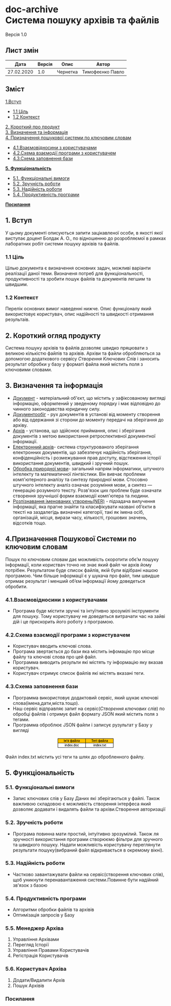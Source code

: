 #  doc-archive <br/> Система пошуку архівів та файлів
Версія 1.0

## Лист змін
| Дата | Версія | Опис | Автор |
| --- | --- | --- | --- |
| 27.02.2020 | 1.0 | Чернетка | Тимофеєнко Павло |

## Зміст

 [1.Вступ](#intro)
 + [1.1 Ціль](#intro-goal)
 + [1.2 Контекст](#intro-context)
 
[2. Короткий про продукт](#overview) <br/>
[3. Визначення та інформація](#definitions) <br/>
[4. Призначення пошукової системи по ключовим словам](#destination)
+ [4.1.Взаємовідносини з користувачами](#relationship)
+ [4.2.Схема взаємодії програми з користувачем](#relationship1)
+ [4.3.Схема заповнення бази](#scheme)

**[5. Функціональність](#practicality)**
+ [5.1.	Функціональні вимоги](#5-1)
+ [5.2.	Зручність роботи](#5-2)
+ [5.3.	Надійність роботи](#5-3)
+ [5.4.	Продуктивність програми ](#5-4)

**[Посилання](#links)**



## <a name="intro"></a> 1. Вступ

У цьому документі описуються запити зацікавленої особи, в якості якої виступає доцент Болдак А. О., по відношенню до розробляємої в рамках лаборатних робіт системи пошуку архівів та файлів.

### <a name="intro-goal"></a> 1.1 Ціль

Цілью документа є визначення основних задач, можливі варіанти реалізації даної теми. Визначеня потреб для функціональності, продуктивності та  зробити пошук файлів та документів легшим та швидшим.

### <a name="intro-context"></a> 1.2 Контекст

Перелік основних вимог наведенні нижче. Опис функціоналу який використовує користувач, опис надійності та швидкості отримання результаів.

## <a name="overview"></a> 2. Короткий огляд продукту

Система пошуку архівів та файлів дозволяє швидко пряцювати з великою кількістю файлів та архівів. Архіви та файли обробляються за допомогою додаткового сервісу *Створення Ключових Слів* і заносить результат обробки у базу у форматі файла який містить поля з ключовими словами.

## <a name="definitions"></a>3. Визначення та інформація
 + [Документ][1] - матеріальний об'єкт, що містить у зафіксованому вигляді інформацію, оформлений у зведеному порядку і має відповідно до чинного законодавства юридичну силу.
 + [Документообіг][2] - рух документів в установі від моменту створення або від одержання зі сторони до моменту передачі на зберігання до архіву.
 + [Архів][3] - установа, що здійснює приймання, опис і зберігання документів з метою використання ретроспективної документної інформації.
 + [Електронний архів][4]- система структурованого зберігання електронних документів, що забезпечує надійність зберігання, конфіденційність і розмежування прав доступу, відстеження історії використання документів, швидкий і зручний пошук.
 + [Обробка природної мови][5]- загальний напрям інформатики, штучного інтелекту та математичної лінгвістики. Він вивчає проблеми комп'ютерного аналізу та синтезу природної мови. Стосовно штучного інтелекту аналіз означає розуміння мови, а синтез — генерацію розумного тексту. Розв'язок цих проблем буде означати створення зручнішої форми взаємодії комп'ютера та людини.
 + [Розпізнавання іменованих утворень(NER)][6] - підзадача вилучення інформації, яка прагне знайти та класифікувати названі об’єкти в тексті на заздалегідь визначені категорії, такі як імена осіб, організацій, місця, вирази часу, кількості, грошових значень, відсотків тощо.

## <a name="destination"></a>4.Призначення Пошукової Системи по ключовим словам
Пошук по ключовим словам дає можливість скоротити обє’м пошуку інформації, коли користвач точно не знає який файл чи архів йому потрібен. Результатом буде список файлів, якій були відібрані нашою програмою. Чим більше інформації є у шукача про файл, тим швидше отримає результат і менший об’єм інформації йому доведеться обробити.

### <a name="relationship"></a>4.1.Взаємовідносини з користувачами
+ Програма буде містити зручні та інтуїтивно зрозумілі інструменти для пошуку. Тому користувачу не доведеться витрачати час на зайві дій і це прискорить його роботу з програмою.
### <a name="relationship1"></a>4.2.Схема взаємодії програми з користувачем
 +	Користувач вводить ключові слова.
+	Програма звертається до бази яка містить інфомацію про місце файлу та ключові слова про цей файл.
+	Программа виводить результи які містять ту інформацію яку вказав користувач.
+	Користувач отримує список файлів які містять вказані теги.


### <a name="scheme"></a>4.3.Схема заповнення бази 
  +	Программа використовує додактовий сервіс, який шукає ключові слова(імена,дати,міста.тощо).
+	Наш сервіс відправляє запит на сервіс(*Створення ключових слів*) по обробці файлів і отримує файл формату JSON  який містить поля з тегами. 
+	Программа оброблює JSON файли і записує рузультат у Базу у вигляді 
<p align="center">
  <img src="img1.png"/>
</p> Файл index.txt містить усі теги та шлях до обробленного  файлу. 

## <a name="functionality"></a>5. Функціональність
 ### <a name="5-1"></a>5.1.	Функціональні вимоги 
+ Запис ключових слів у Базу Даних які зберігаються у файлі. Також важливою складовою є можливість створення інтерфеса який дозволяє додавати і видалять файли та архіви.Створення авторизації 
### <a name="5-2"></a>5.2.	Зручність роботи 
+ Програма повинна мати простий, інтуітивно зрозумілий. Також  ля зручності використання програми створюємо фільтри для зручного та швидкого пошуку. Надати можливість користувачу переглянути результати пошуку(вибраний файл відкривається в окремому вікні). 
### <a name="5-3"></a>5.3.	Надійність роботи 
+ Частково завантажувати файли на сервіс(створення ключових слів), щоб уникнути перенавантаження системи.Повинне бути надійний зв'язок з базою
### <a name="5-4"></a>5.4.	Продуктивність програми 
+ Алгоритми обробки файлів та архівів
+ Оптимізація запросів у Базу
### <a name = "5.5"></a>5.5.	Менеджер Архіва
1.	Управління Архівами
2.	Перегляд Історії 
3.	Управління Правами Користувачів
4.	Регістрація Користувачів
### <a name = "5.5"></a>5.6.	Користувач Архіва
1.	Додати/Видалити Архів
2.	Пошук Архівів



### <a name="links"></a>Посилання
[1]: https://buklib.net/books/27318/
 [2]: https://uk.wikipedia.org/wiki/%D0%94%D0%BE%D0%BA%D1%83%D0%BC%D0%B5%D0%BD%D1%82%D0%BE%D0%BE%D0%B1%D1%96%D0%B3 
[3]: https://uk.wikipedia.org/wiki/%D0%90%D1%80%D1%85%D1%96%D0%B2
 [4]: https://uk.wikipedia.org/wiki/%D0%95%D0%BB%D0%B5%D0%BA%D1%82%D1%80%D0%BE%D0%BD%D0%BD%D0%B8%D0%B9_%D0%B0%D1%80%D1%85%D1%96%D0%B2
[5]: https://uk.wikipedia.org/wiki/%D0%9E%D0%B1%D1%80%D0%BE%D0%B1%D0%BA%D0%B0_%D0%BF%D1%80%D0%B8%D1%80%D0%BE%D0%B4%D0%BD%D0%BE%D1%97_%D0%BC%D0%BE%D0%B2%D0%B8
[6]: https://uk.wikipedia.org/wiki/%D0%A0%D0%BE%D0%B7%D0%BF%D1%96%D0%B7%D0%BD%D0%B0%D0%B2%D0%B0%D0%BD%D0%BD%D1%8F_%D1%96%D0%BC%D0%B5%D0%BD%D0%BE%D0%B2%D0%B0%D0%BD%D0%B8%D1%85_%D1%81%D1%83%D1%82%D0%BD%D0%BE%D1%81%D1%82%D0%B5%D0%B9




